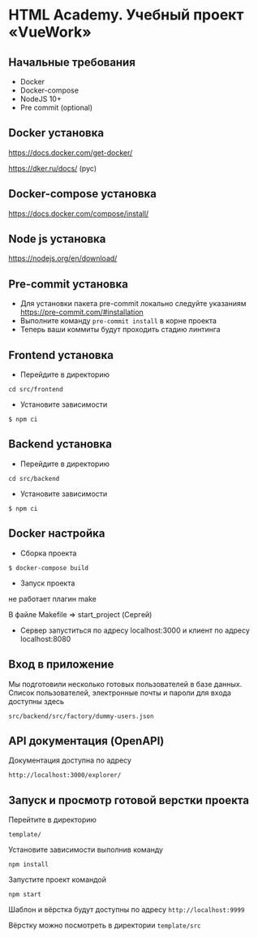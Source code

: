 # HTML Academy. Учебный проект «VueWork»

## Начальные требования
- Docker
- Docker-compose
- NodeJS 10+
- Pre commit (optional)

## Docker установка
https://docs.docker.com/get-docker/

https://dker.ru/docs/ (рус)

## Docker-compose установка
https://docs.docker.com/compose/install/

## Node js установка
https://nodejs.org/en/download/

## Pre-commit установка

- Для установки пакета pre-commit локально следуйте указаниям https://pre-commit.com/#installation
- Выполните команду `pre-commit install` в корне проекта
- Теперь ваши коммиты будут проходить стадию линтинга

## Frontend установка

- Перейдите в директорию

`cd src/frontend`

- Установите зависимости

`$ npm ci`

## Backend установка

- Перейдите в директорию

`cd src/backend`

- Установите зависимости

`$ npm ci`

## Docker настройка

- Сборка проекта

`$ docker-compose build`

- Запуск проекта

<!-- `$ make start_project` --> не работает плагин make

В файле Makefile => start_project (Сергей)

- Сервер запуститься по адресу localhost:3000 и клиент по адресу localhost:8080

## Вход в приложение

Мы подготовили несколько готовых пользователей в базе данных.
Список пользователей, электронные почты и пароли для входа доступны здесь
```
src/backend/src/factory/dummy-users.json
```

## API документация (OpenAPI)
Документация доступна по адресу

```
http://localhost:3000/explorer/
```

## Запуск и просмотр готовой верстки проекта

Перейтите в директорию
```
template/
```

Установите зависимости выполнив команду

```
npm install
```

Запустите проект командой

```
npm start
```

Шаблон и вёрстка будут доступны по адресу `http://localhost:9999`

Вёрстку можно посмотреть в директории `template/src`
